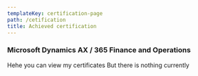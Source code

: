 ```yaml
---
templateKey: certification-page
path: /cetification
title: Achieved certification
---
```

### Microsoft Dynamics AX / 365 Finance and Operations
Hehe you can view my certificates
But there is nothing currently